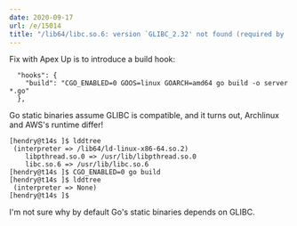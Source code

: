```yaml
---
date: 2020-09-17
url: /e/15014
title: "/lib64/libc.so.6: version `GLIBC_2.32' not found (required by ./server)"
---
```


Fix with Apex Up is to introduce a build hook:

	  "hooks": {
		"build": "CGO_ENABLED=0 GOOS=linux GOARCH=amd64 go build -o server *.go"
	  },

Go static binaries assume GLIBC is compatible, and it turns out, Archlinux and AWS's runtime differ!

	[hendry@t14s ]$ lddtree
	 (interpreter => /lib64/ld-linux-x86-64.so.2)
		libpthread.so.0 => /usr/lib/libpthread.so.0
		libc.so.6 => /usr/lib/libc.so.6
	[hendry@t14s ]$ CGO_ENABLED=0 go build
	[hendry@t14s ]$ lddtree
	 (interpreter => None)
	[hendry@t14s ]$

I'm not sure why by default Go's static binaries depends on GLIBC.
